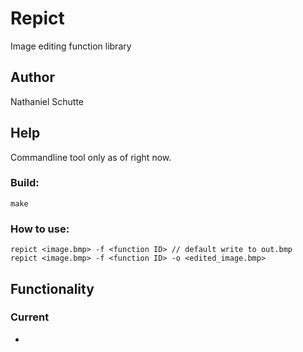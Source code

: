 # Repict
Image editing function library

## Author
Nathaniel Schutte

## Help
Commandline tool only as of right now.
### Build:
```
make
```
### How to use:
```
repict <image.bmp> -f <function ID> // default write to out.bmp
repict <image.bmp> -f <function ID> -o <edited_image.bmp>
```
## Functionality
### Current
- 
